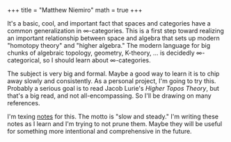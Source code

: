 +++
title = "Matthew Niemiro"
math = true
+++


It's a basic, cool, and important fact that spaces and categories have a common generalization in ∞-categories. This is a first step toward realizing an important relationship between space and algebra that sets up modern "homotopy theory" and "higher algebra." The modern language for big chunks of algebraic topology, geometry, K-theory, ... is decidedly ∞-categorical, so I should learn about ∞-categories. 

The subject is very big and formal. Maybe a good way to learn it is to chip away slowly and consistently. As a personal project, I'm going to try this. Probably a serious goal is to read Jacob Lurie's *Higher Topos Theory*, but that's a big read, and not all-encompassing. So I'll be drawing on many references.

I'm texing [notes](/thoughts.pdf) for this. The motto is "slow and steady." I'm writing these notes as I learn and I'm trying to not prune them. Maybe they will be useful for something more intentional and comprehensive in the future.